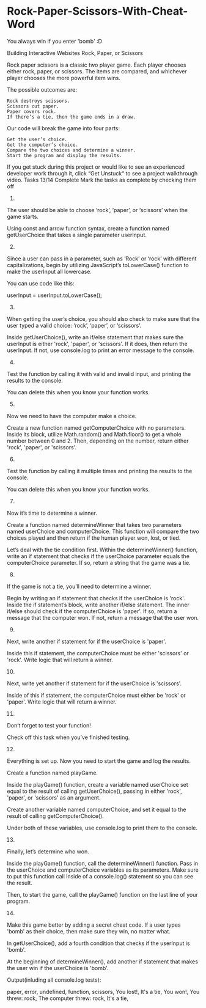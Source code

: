 # Rock-Paper-Scissors-With-Cheat-Word
You always win if you enter 'bomb' :D

Building Interactive Websites
Rock, Paper, or Scissors

Rock paper scissors is a classic two player game. Each player chooses either rock, paper, or scissors. The items are compared, and whichever player chooses the more powerful item wins.

The possible outcomes are:

    Rock destroys scissors.
    Scissors cut paper.
    Paper covers rock.
    If there’s a tie, then the game ends in a draw.

Our code will break the game into four parts:

    Get the user’s choice.
    Get the computer’s choice.
    Compare the two choices and determine a winner.
    Start the program and display the results.

If you get stuck during this project or would like to see an experienced developer work through it, click “Get Unstuck“ to see a project walkthrough video.
Tasks
13/14 Complete
Mark the tasks as complete by checking them off

1.

The user should be able to choose ‘rock’, ‘paper’, or ‘scissors’ when the game starts.

Using const and arrow function syntax, create a function named getUserChoice that takes a single parameter userInput.

2.

Since a user can pass in a parameter, such as ‘Rock’ or ‘rock’ with different capitalizations, begin by utilizing JavaScript’s toLowerCase() function to make the userInput all lowercase.

You can use code like this:

userInput = userInput.toLowerCase();

3.

When getting the user’s choice, you should also check to make sure that the user typed a valid choice: ‘rock’, ‘paper’, or ‘scissors’.

Inside getUserChoice(), write an if/else statement that makes sure the userInput is either 'rock', 'paper', or 'scissors'. If it does, then return the userInput. If not, use console.log to print an error message to the console.

4.

Test the function by calling it with valid and invalid input, and printing the results to the console.

You can delete this when you know your function works.

5.

Now we need to have the computer make a choice.

Create a new function named getComputerChoice with no parameters. Inside its block, utilize Math.random() and Math.floor() to get a whole number between 0 and 2. Then, depending on the number, return either 'rock', 'paper', or 'scissors'.

6.

Test the function by calling it multiple times and printing the results to the console.

You can delete this when you know your function works.

7.

Now it’s time to determine a winner.

Create a function named determineWinner that takes two parameters named userChoice and computerChoice. This function will compare the two choices played and then return if the human player won, lost, or tied.

Let’s deal with the tie condition first. Within the determineWinner() function, write an if statement that checks if the userChoice parameter equals the computerChoice parameter. If so, return a string that the game was a tie.

8.

If the game is not a tie, you’ll need to determine a winner.

Begin by writing an if statement that checks if the userChoice is 'rock'. Inside the if statement’s block, write another if/else statement. The inner if/else should check if the computerChoice is 'paper'. If so, return a message that the computer won. If not, return a message that the user won.

9.

Next, write another if statement for if the userChoice is 'paper'.

Inside this if statement, the computerChoice must be either 'scissors' or 'rock'. Write logic that will return a winner.

10.

Next, write yet another if statement for if the userChoice is 'scissors'.

Inside of this if statement, the computerChoice must either be 'rock' or 'paper'. Write logic that will return a winner.

11.

Don’t forget to test your function!

Check off this task when you’ve finished testing.

12.

Everything is set up. Now you need to start the game and log the results.

Create a function named playGame.

Inside the playGame() function, create a variable named userChoice set equal to the result of calling getUserChoice(), passing in either 'rock', 'paper', or 'scissors' as an argument.

Create another variable named computerChoice, and set it equal to the result of calling getComputerChoice().

Under both of these variables, use console.log to print them to the console.

13.

Finally, let’s determine who won.

Inside the playGame() function, call the determineWinner() function. Pass in the userChoice and computerChoice variables as its parameters. Make sure to put this function call inside of a console.log() statement so you can see the result.

Then, to start the game, call the playGame() function on the last line of your program.

14.

Make this game better by adding a secret cheat code. If a user types 'bomb' as their choice, then make sure they win, no matter what.

In getUserChoice(), add a fourth condition that checks if the userInput is 'bomb'.

At the beginning of determineWinner(), add another if statement that makes the user win if the userChoice is 'bomb'.

Output(inluding all console.log tests):

paper,
 error,
 undefined,
 function,
 scissors,
 You lost!,
 It's a tie,
 You won!,
 You threw: rock,
 The computer threw: rock,
 It's a tie,
 


